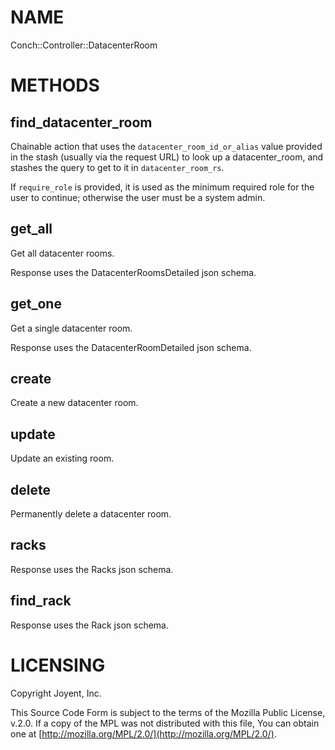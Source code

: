 # NAME

Conch::Controller::DatacenterRoom

# METHODS

## find\_datacenter\_room

Chainable action that uses the `datacenter_room_id_or_alias` value provided in the stash
(usually via the request URL) to look up a datacenter\_room, and stashes the query to get to it
in `datacenter_room_rs`.

If `require_role` is provided, it is used as the minimum required role for the user to
continue; otherwise the user must be a system admin.

## get\_all

Get all datacenter rooms.

Response uses the DatacenterRoomsDetailed json schema.

## get\_one

Get a single datacenter room.

Response uses the DatacenterRoomDetailed json schema.

## create

Create a new datacenter room.

## update

Update an existing room.

## delete

Permanently delete a datacenter room.

## racks

Response uses the Racks json schema.

## find\_rack

Response uses the Rack json schema.

# LICENSING

Copyright Joyent, Inc.

This Source Code Form is subject to the terms of the Mozilla Public License,
v.2.0. If a copy of the MPL was not distributed with this file, You can obtain
one at [http://mozilla.org/MPL/2.0/](http://mozilla.org/MPL/2.0/).
